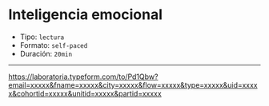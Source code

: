 # Inteligencia emocional

* Tipo: `lectura`
* Formato: `self-paced`
* Duración: `20min`

***

https://laboratoria.typeform.com/to/Pd1Qbw?email=xxxxx&fname=xxxxx&city=xxxxx&flow=xxxxx&type=xxxxx&uid=xxxxx&cohortid=xxxxx&unitid=xxxxx&partid=xxxxx
